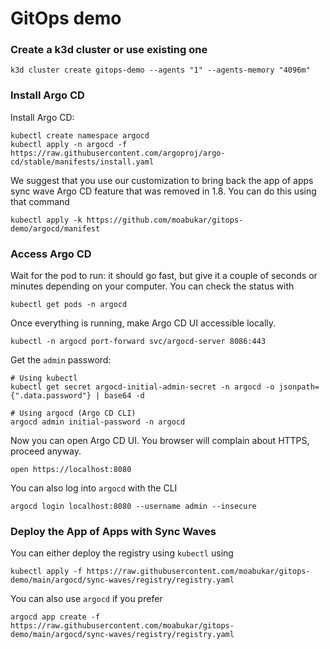 # GitOps demo

### Create a k3d cluster or use existing one

```shell
k3d cluster create gitops-demo --agents "1" --agents-memory "4096m"
```

### Install Argo CD

Install Argo CD:

```shell
kubectl create namespace argocd
kubectl apply -n argocd -f https://raw.githubusercontent.com/argoproj/argo-cd/stable/manifests/install.yaml
```

We suggest that you use our customization to bring back the app of apps sync wave Argo CD feature that was removed in 1.8. You can do this using that command

```shell
kubectl apply -k https://github.com/moabukar/gitops-demo/argocd/manifest
```

### Access Argo CD

Wait for the pod to run: it should go fast, but give it a couple of seconds or minutes depending on your computer. You can check the status with

```shell
kubectl get pods -n argocd
```

Once everything is running, make Argo CD UI accessible locally.

```shell
kubectl -n argocd port-forward svc/argocd-server 8086:443
```

Get the `admin` password:

```shell
# Using kubectl
kubectl get secret argocd-initial-admin-secret -n argocd -o jsonpath={".data.password"} | base64 -d

# Using argocd (Argo CD CLI)
argocd admin initial-password -n argocd
```

Now you can open Argo CD UI. You browser will complain about HTTPS, proceed anyway.

```shell
open https://localhost:8080
```

You can also log into `argocd` with the CLI

```shell
argocd login localhost:8080 --username admin --insecure
```

### Deploy the App of Apps with Sync Waves

You can either deploy the registry using `kubectl` using

```shell
kubectl apply -f https://raw.githubusercontent.com/moabukar/gitops-demo/main/argocd/sync-waves/registry/registry.yaml
```

You can also use `argocd` if you prefer

```shell
argocd app create -f https://raw.githubusercontent.com/moabukar/gitops-demo/main/argocd/sync-waves/registry/registry.yaml
```
